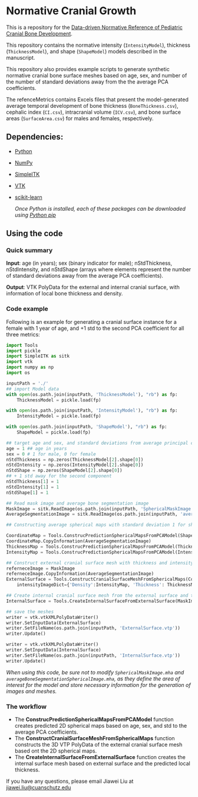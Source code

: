 # Normative Cranial Growth
This is a repository for the [Data-driven Normative Reference of Pediatric Cranial Bone Development](https://github.com/cuMIP/normativeCranialGrowth).

This repository contains the normative intensity (``IntensityModel``), thickness (``ThicknessModel``), and shape (``ShapeModel``) models described in the manuscript. 

This repository also provides example scripts to generate synthetic normative cranial bone surface meshes based on age, sex, and number of the number of standard deviations away from the the average PCA coefficients. 

The refenceMetrics contains Excels files that present the model-generated average temporal development of bone thickness (``BoneThickness.csv``), cephalic index (``CI.csv``), intracranial volume (``ICV.csv``), and bone surface areas (``SurfaceArea.csv``) for males and females, respectively.


## Dependencies:
- [Python](python.org)
- [NumPy](https://numpy.org/install/)
- [SimpleITK](https://simpleitk.org/)
- [VTK](https://pypi.org/project/vtk/)
- [scikit-learn](https://scikit-learn.org/stable/install.html)

    *Once Python is installed, each of these packages can be downloaded using [Python pip](https://pip.pypa.io/en/stable/installation/)*


## Using the code

### Quick summary
**Input**: age (in years); sex (binary indicator for male); nStdThickness, nStdIntensity, and nStdShape (arrays where elements represent the number of standard deviations away from the average PCA coefficients).

**Output**: VTK PolyData for the external and internal cranial surface, with information of local bone thickness and density.

### Code example
Following is an example for generating a cranial surface instance for a female with 1 year of age, and +1 std to the second PCA coefficient for all three metrics:
```python
import Tools
import pickle
import SimpleITK as sitk
import vtk
import numpy as np
import os

inputPath = './'
## import Model data
with open(os.path.join(inputPath, 'ThicknessModel'), "rb") as fp:
    ThicknessModel = pickle.load(fp)

with open(os.path.join(inputPath, 'IntensityModel'), "rb") as fp:
    IntensityModel = pickle.load(fp)

with open(os.path.join(inputPath, 'ShapeModel'), "rb") as fp:
    ShapeModel = pickle.load(fp)

## target age and sex, and standard deviations from average principal components
age = 1 ## age in years
sex = 0 # 1 for male, 0 for female 
nStdThickness = np.zeros(ThicknessModel[2].shape[0])
nStdIntensity = np.zeros(IntensityModel[2].shape[0])
nStdShape = np.zeros(ShapeModel[2].shape[0])
## + 1 std away for the second component
nStdThickness[1] = 1
nStdIntensity[1] = 1
nStdShape[1] = 1

## Read mask image and average bone segmentation image
MaskImage = sitk.ReadImage(os.path.join(inputPath, 'SphericalMaskImage.mha'))
AverageSegmentationImage = sitk.ReadImage(os.path.join(inputPath, 'averageBoneSegmentationSphericalImage.mha'))

## Constructing average spherical maps with standard deviation 1 for shape, thickness and intensity

CoordinateMap = Tools.ConstrucPredictionSphericalMapsFromPCAModel(ShapeModel, age, sex, MaskImage = MaskImage, nStd = nStdShape, Coordinates=True)
CoordinateMap.CopyInformation(AverageSegmentationImage)
ThicknessMap = Tools.ConstrucPredictionSphericalMapsFromPCAModel(ThicknessModel, age, sex, MaskImage = MaskImage, nStd = nStdThickness, Coordinates=False)
IntensityMap = Tools.ConstrucPredictionSphericalMapsFromPCAModel(IntensityModel, age, sex, MaskImage = MaskImage, nStd = nStdIntensity, Coordinates=False)

## Construct external cranial surface mesh with thickness and intensity information
referneceImage = MaskImage
referneceImage.CopyInformation(AverageSegmentationImage)
ExternalSurface = Tools.ConstructCranialSurfaceMeshFromSphericalMaps(CoordinateMap, referenceImage=referneceImage,
    intensityImageDict={'Density':IntensityMap, 'Thickness': ThicknessMap, 'BoneLabel': AverageSegmentationImage}, subsamplingFactor=1,verbose=True)

## Create internal cranial surface mesh from the external surface and thickness map
InternalSurface = Tools.CreateInternalSurfaceFromExternalSurface(MaskImage, ExternalSurface=ExternalSurface)

## save the meshes
writer = vtk.vtkXMLPolyDataWriter()
writer.SetInputData(ExternalSurface)
writer.SetFileName(os.path.join(inputPath, 'ExternalSurface.vtp'))
writer.Update()

writer = vtk.vtkXMLPolyDataWriter()
writer.SetInputData(InternalSurface)
writer.SetFileName(os.path.join(inputPath, 'InternalSurface.vtp'))
writer.Update()
```
*When using this code, be sure not to modify ```SphericalMaskImage.mha``` and ```averageBoneSegmentationSphericalImage.mha```, as they define the area of interest for the model and store necessary information for the generation of images and meshes.*

### The workflow

- The **ConstrucPredictionSphericalMapsFromPCAModel** function creates predicted 2D spherical maps based on age, sex, and std to the average PCA coefficients.
- The **ConstructCranialSurfaceMeshFromSphericalMaps** function constructs the 3D VTP PolyData of the external cranial surface mesh based ont the 2D spherical maps.
- The **CreateInternalSurfaceFromExternalSurface** function creates the internal surface mesh based on external surface and the predicted local thickness.

If you have any questions, please email Jiawei Liu at jiawei.liu@cuanschutz.edu

